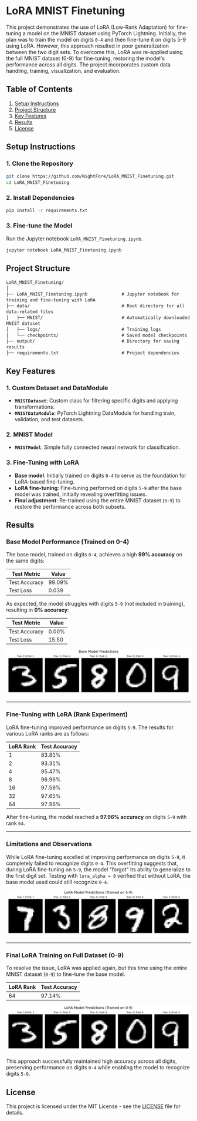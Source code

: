 # LoRA MNIST Finetuning

This project demonstrates the use of LoRA (Low-Rank Adaptation) for fine-tuning a model on the MNIST dataset using PyTorch Lightning. Initially, the plan was to train the model on digits `0-4` and then fine-tune it on digits 5-9 using LoRA. However, this approach resulted in poor generalization between the two digit sets. To overcome this, LoRA was re-applied using the full MNIST dataset (0-9) for fine-tuning, restoring the model's performance across all digits. The project incorporates custom data handling, training, visualization, and evaluation.

## Table of Contents
1. [Setup Instructions](#setup-instructions)
2. [Project Structure](#project-structure)
3. [Key Features](#key-features)
4. [Results](#results)
5. [License](#license)

## Setup Instructions

### 1. Clone the Repository

```bash
git clone https://github.com/NightFore/LoRA_MNIST_Finetuning.git
cd LoRA_MNIST_Finetuning
```

### 2. Install Dependencies

```bash
pip install -r requirements.txt
```

### 3. Fine-tune the Model

Run the Jupyter notebook `LoRA_MNIST_Finetuning.ipynb`.

```bash
jupyter notebook LoRA_MNIST_Finetuning.ipynb
```

## Project Structure

```
LoRA_MNIST_Finetuning/
│
├── LoRA_MNIST_Finetuning.ipynb             # Jupyter notebook for training and fine-tuning with LoRA
├── data/                                   # Root directory for all data-related files
│   ├── MNIST/                              # Automatically downloaded MNIST dataset
│   ├── logs/                               # Training logs
│   └── checkpoints/                        # Saved model checkpoints
├── output/                                 # Directory for saving results
├── requirements.txt                        # Project dependencies
```

## Key Features

### 1. **Custom Dataset and DataModule**
- **`MNISTDataset`**: Custom class for filtering specific digits and applying transformations.
- **`MNISTDataModule`**: PyTorch Lightning DataModule for handling train, validation, and test datasets.

### 2. **MNIST Model**
- **`MNISTModel`**: Simple fully connected neural network for classification.

### 3. **Fine-Tuning with LoRA**
- **Base model**: Initially trained on digits `0-4` to serve as the foundation for LoRA-based fine-tuning.
- **LoRA fine-tuning**: Fine-tuning performed on digits `5-9` after the base model was trained, initially revealing overfitting issues.
- **Final adjustment**: Re-trained using the entire MNIST dataset (`0-9`) to restore the performance across both subsets.

## Results

### **Base Model Performance** (Trained on 0-4)

The base model, trained on digits `0-4`, achieves a high **99% accuracy** on the same digits:

| Test Metric    | Value         |
|----------------|---------------|
| Test Accuracy  | 99.09%        |
| Test Loss      | 0.039         |

As expected, the model struggles with digits `5-9` (not included in training), resulting in **0% accuracy**:

| Test Metric    | Value         |
|----------------|---------------|
| Test Accuracy  | 0.00%         |
| Test Loss      | 15.50         |

![Base Model Predictions on 0-9](output/base_model_predictions_0-9.png)

---

### **Fine-Tuning with LoRA** (Rank Experiment)

LoRA fine-tuning improved performance on digits `5-9`. The results for various LoRA ranks are as follows:

| LoRA Rank | Test Accuracy  |
|-----------|----------------|
| 1         | 83.81%         |
| 2         | 93.31%         |
| 4         | 95.47%         |
| 8         | 96.96%         |
| 16        | 97.59%         |
| 32        | 97.65%         |
| 64        | 97.96%         |

After fine-tuning, the model reached a **97.96% accuracy** on digits `5-9` with rank `64`.

---

### **Limitations and Observations**

While LoRA fine-tuning excelled at improving performance on digits `5-9`, it completely failed to recognize digits `0-4`. This overfitting suggests that, during LoRA fine-tuning on `5-9`, the model "forgot" its ability to generalize to the first digit set. Testing with `lora_alpha = 0` verified that without LoRA, the base model used could still recognize `0-4`.

![LoRA Model Predictions on 5-9](output/lora_model_predictions_5-9.png)

---

### **Final LoRA Training on Full Dataset (0-9)**

To resolve the issue, LoRA was applied again, but this time using the entire MNIST dataset (`0-9`) to fine-tune the base model.

| LoRA Rank | Test Accuracy  |
|-----------|----------------|
| 64        | 97.14%         |

![LoRA Model Predictions on 0-9](output/lora_model_predictions_0-9.png)

This approach successfully maintained high accuracy across all digits, preserving performance on digits `0-4` while enabling the model to recognize digits `5-9`.

## License

This project is licensed under the MIT License - see the [LICENSE](LICENSE) file for details.